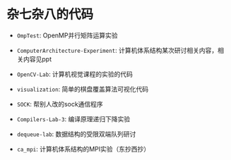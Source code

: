 # 杂七杂八的代码

* `OmpTest`: OpenMP并行矩阵运算实验

* `ComputerArchitecture-Experiment`: 计算机体系结构某次研讨相关内容，相关内容见ppt

* `OpenCV-Lab`: 计算机视觉课程的实验的代码

* `visualization`: 简单的棋盘覆盖算法可视化代码

* `SOCK`: 帮别人改的sock通信程序

* `Compilers-Lab-3`: 编译原理递归下降实验

* `dequeue-lab`: 数据结构的受限双端队列研讨

* `ca_mpi`: 计算机体系结构的MPI实验（东抄西抄）
